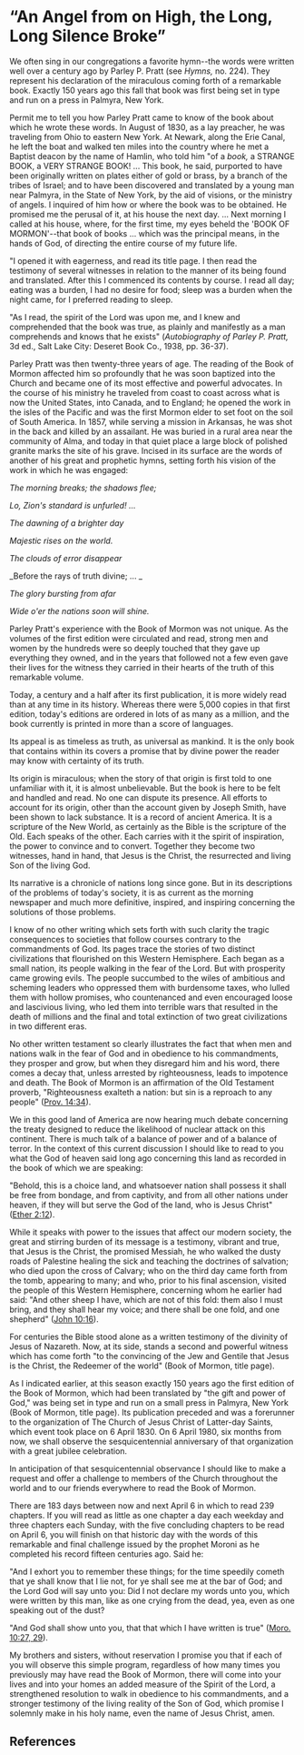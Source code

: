# “An Angel from on High, the Long, Long Silence Broke”

We often sing in our congregations a favorite hymn--the words were written
well over a century ago by Parley P. Pratt (see _Hymns,_ no. 224). They
represent his declaration of the miraculous coming forth of a remarkable book.
Exactly 150 years ago this fall that book was first being set in type and run
on a press in Palmyra, New York.

Permit me to tell you how Parley Pratt came to know of the book about which he
wrote these words. In August of 1830, as a lay preacher, he was traveling from
Ohio to eastern New York. At Newark, along the Erie Canal, he left the boat
and walked ten miles into the country where he met a Baptist deacon by the
name of Hamlin, who told him "of a _book,_ a STRANGE BOOK, a VERY STRANGE
BOOK! ... This book, he said, purported to have been originally written on
plates either of gold or brass, by a branch of the tribes of Israel; and to
have been discovered and translated by a young man near Palmyra, in the State
of New York, by the aid of visions, or the ministry of angels. I inquired of
him how or where the book was to be obtained. He promised me the perusal of
it, at his house the next day. ... Next morning I called at his house, where,
for the first time, my eyes beheld the 'BOOK OF MORMON'--that book of books ...
which was the principal means, in the hands of God, of directing the entire
course of my future life.

"I opened it with eagerness, and read its title page. I then read the
testimony of several witnesses in relation to the manner of its being found
and translated. After this I commenced its contents by course. I read all day;
eating was a burden, I had no desire for food; sleep was a burden when the
night came, for I preferred reading to sleep.

"As I read, the spirit of the Lord was upon me, and I knew and comprehended
that the book was true, as plainly and manifestly as a man comprehends and
knows that he exists" (_Autobiography of Parley P. Pratt,_ 3d ed., Salt Lake
City: Deseret Book Co., 1938, pp. 36-37).

Parley Pratt was then twenty-three years of age. The reading of the Book of
Mormon affected him so profoundly that he was soon baptized into the Church
and became one of its most effective and powerful advocates. In the course of
his ministry he traveled from coast to coast across what is now the United
States, into Canada, and to England; he opened the work in the isles of the
Pacific and was the first Mormon elder to set foot on the soil of South
America. In 1857, while serving a mission in Arkansas, he was shot in the back
and killed by an assailant. He was buried in a rural area near the community
of Alma, and today in that quiet place a large block of polished granite marks
the site of his grave. Incised in its surface are the words of another of his
great and prophetic hymns, setting forth his vision of the work in which he
was engaged:

_The morning breaks; the shadows flee;_

_Lo, Zion's standard is unfurled! ..._

_The dawning of a brighter day_

_Majestic rises on the world._

_The clouds of error disappear_

_Before the rays of truth divine; ... _

_The glory bursting from afar_

_Wide o'er the nations soon will shine._

Parley Pratt's experience with the Book of Mormon was not unique. As the
volumes of the first edition were circulated and read, strong men and women by
the hundreds were so deeply touched that they gave up everything they owned,
and in the years that followed not a few even gave their lives for the witness
they carried in their hearts of the truth of this remarkable volume.

Today, a century and a half after its first publication, it is more widely
read than at any time in its history. Whereas there were 5,000 copies in that
first edition, today's editions are ordered in lots of as many as a million,
and the book currently is printed in more than a score of languages.

Its appeal is as timeless as truth, as universal as mankind. It is the only
book that contains within its covers a promise that by divine power the reader
may know with certainty of its truth.

Its origin is miraculous; when the story of that origin is first told to one
unfamiliar with it, it is almost unbelievable. But the book is here to be felt
and handled and read. No one can dispute its presence. All efforts to account
for its origin, other than the account given by Joseph Smith, have been shown
to lack substance. It is a record of ancient America. It is a scripture of the
New World, as certainly as the Bible is the scripture of the Old. Each speaks
of the other. Each carries with it the spirit of inspiration, the power to
convince and to convert. Together they become two witnesses, hand in hand,
that Jesus is the Christ, the resurrected and living Son of the living God.

Its narrative is a chronicle of nations long since gone. But in its
descriptions of the problems of today's society, it is as current as the
morning newspaper and much more definitive, inspired, and inspiring concerning
the solutions of those problems.

I know of no other writing which sets forth with such clarity the tragic
consequences to societies that follow courses contrary to the commandments of
God. Its pages trace the stories of two distinct civilizations that flourished
on this Western Hemisphere. Each began as a small nation, its people walking
in the fear of the Lord. But with prosperity came growing evils. The people
succumbed to the wiles of ambitious and scheming leaders who oppressed them
with burdensome taxes, who lulled them with hollow promises, who countenanced
and even encouraged loose and lascivious living, who led them into terrible
wars that resulted in the death of millions and the final and total extinction
of two great civilizations in two different eras.

No other written testament so clearly illustrates the fact that when men and
nations walk in the fear of God and in obedience to his commandments, they
prosper and grow, but when they disregard him and his word, there comes a
decay that, unless arrested by righteousness, leads to impotence and death.
The Book of Mormon is an affirmation of the Old Testament proverb,
"Righteousness exalteth a nation: but sin is a reproach to any people" ([Prov.
14:34](/scriptures/ot/prov/14.34?lang=eng#33)).

We in this good land of America are now hearing much debate concerning the
treaty designed to reduce the likelihood of nuclear attack on this continent.
There is much talk of a balance of power and of a balance of terror. In the
context of this current discussion I should like to read to you what the God
of heaven said long ago concerning this land as recorded in the book of which
we are speaking:

"Behold, this is a choice land, and whatsoever nation shall possess it shall
be free from bondage, and from captivity, and from all other nations under
heaven, if they will but serve the God of the land, who is Jesus Christ"
([Ether 2:12](/scriptures/bofm/ether/2.12?lang=eng#11)).

While it speaks with power to the issues that affect our modern society, the
great and stirring burden of its message is a testimony, vibrant and true,
that Jesus is the Christ, the promised Messiah, he who walked the dusty roads
of Palestine healing the sick and teaching the doctrines of salvation; who
died upon the cross of Calvary; who on the third day came forth from the tomb,
appearing to many; and who, prior to his final ascension, visited the people
of this Western Hemisphere, concerning whom he earlier had said: "And other
sheep I have, which are not of this fold: them also I must bring, and they
shall hear my voice; and there shall be one fold, and one shepherd" ([John
10:16](/scriptures/nt/john/10.16?lang=eng#15)).

For centuries the Bible stood alone as a written testimony of the divinity of
Jesus of Nazareth. Now, at its side, stands a second and powerful witness
which has come forth "to the convincing of the Jew and Gentile that Jesus is
the Christ, the Redeemer of the world" (Book of Mormon, title page).

As I indicated earlier, at this season exactly 150 years ago the first edition
of the Book of Mormon, which had been translated by "the gift and power of
God," was being set in type and run on a small press in Palmyra, New York
(Book of Mormon, title page). Its publication preceded and was a forerunner to
the organization of The Church of Jesus Christ of Latter-day Saints, which
event took place on 6 April 1830. On 6 April 1980, six months from now, we
shall observe the sesquicentennial anniversary of that organization with a
great jubilee celebration.

In anticipation of that sesquicentennial observance I should like to make a
request and offer a challenge to members of the Church throughout the world
and to our friends everywhere to read the Book of Mormon.

There are 183 days between now and next April 6 in which to read 239 chapters.
If you will read as little as one chapter a day each weekday and three
chapters each Sunday, with the five concluding chapters to be read on April 6,
you will finish on that historic day with the words of this remarkable and
final challenge issued by the prophet Moroni as he completed his record
fifteen centuries ago. Said he:

"And I exhort you to remember these things; for the time speedily cometh that
ye shall know that I lie not, for ye shall see me at the bar of God; and the
Lord God will say unto you: Did I not declare my words unto you, which were
written by this man, like as one crying from the dead, yea, even as one
speaking out of the dust?

"And God shall show unto you, that that which I have written is true" ([Moro.
10:27, 29](/scriptures/bofm/moro/10.27,29?lang=eng#26)).

My brothers and sisters, without reservation I promise you that if each of you
will observe this simple program, regardless of how many times you previously
may have read the Book of Mormon, there will come into your lives and into
your homes an added measure of the Spirit of the Lord, a strengthened
resolution to walk in obedience to his commandments, and a stronger testimony
of the living reality of the Son of God, which promise I solemnly make in his
holy name, even the name of Jesus Christ, amen.

## References

